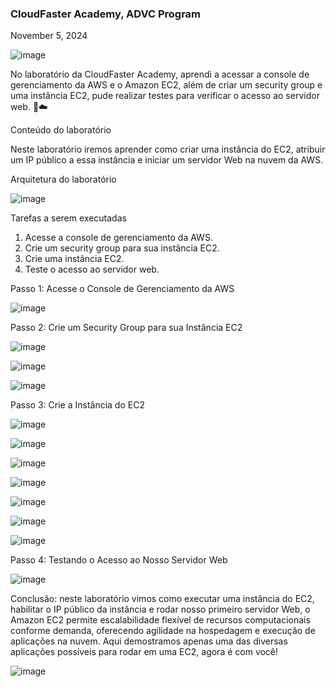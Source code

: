 <h3>CloudFaster Academy, ADVC Program</h3>
<p>November 5, 2024<br></p> 

![image](https://github.com/user-attachments/assets/b9f6f367-d4db-4015-9e56-647b55ac46aa)

No laboratório da CloudFaster Academy, aprendi a acessar a console de gerenciamento da AWS e o Amazon EC2, além de criar um security group e uma instância EC2, pude realizar testes para verificar o acesso ao servidor web. 🚀☁️

Conteúdo do laboratório

Neste laboratório iremos aprender como criar uma instância do EC2, atribuir um IP público a essa instância e iniciar um servidor Web na nuvem da AWS.



Arquitetura do laboratório

![image](https://github.com/user-attachments/assets/6007997e-f433-457b-b061-be4e4300d571)

Tarefas a serem executadas

1. Acesse a console de gerenciamento da AWS.
2. Crie um security group para sua instância EC2.
3. Crie uma instância EC2.
4. Teste o acesso ao servidor web.

Passo 1: Acesse o Console de Gerenciamento da AWS

![image](https://github.com/user-attachments/assets/e9c1e7d2-1a99-4df2-9243-362174ae4b1c)

Passo 2: Crie um Security Group para sua Instância EC2

![image](https://github.com/user-attachments/assets/e04f5983-4ee5-497a-9067-fd34bd4b7b27)

![image](https://github.com/user-attachments/assets/434fe4c2-696d-4e84-8c3e-62020aea9bca)

![image](https://github.com/user-attachments/assets/cf65a9c1-c153-4718-a435-f33cdbee1410)

Passo 3: Crie a Instância do EC2

![image](https://github.com/user-attachments/assets/4df1cf3b-1172-42ba-b6d9-71885e22b503)

![image](https://github.com/user-attachments/assets/c2be5c96-83d6-43fc-aa07-21f506d178a7)

![image](https://github.com/user-attachments/assets/84a16afb-8e75-4465-b03a-618595689d7a)

![image](https://github.com/user-attachments/assets/c83fc810-50b3-4236-a9a7-43ff21e1170d)

![image](https://github.com/user-attachments/assets/ce7c73fd-1722-4f09-bb8a-ef00fb5101e0)

![image](https://github.com/user-attachments/assets/b2f2ed19-bd70-4dc7-9c6f-f9a282917933)

![image](https://github.com/user-attachments/assets/b50c4627-e78c-48d8-8d1e-f7ab349a501d)



Passo 4: Testando o Acesso ao Nosso Servidor Web

![image](https://github.com/user-attachments/assets/ec01afe5-7239-445d-8fc2-0817f422f25e)

<p>Conclusão: neste laboratório vimos como executar uma instância do EC2, habilitar o IP público da instância e rodar nosso primeiro servidor Web, o Amazon EC2 permite escalabilidade flexível de recursos computacionais conforme demanda, oferecendo agilidade na hospedagem e execução de aplicações na nuvem. Aqui demostramos apenas uma das diversas aplicações possíveis para rodar em uma EC2, agora é com você!
</p>

![image](https://github.com/user-attachments/assets/970c97a4-aca3-41bf-8591-f04fec4a4cfa)


